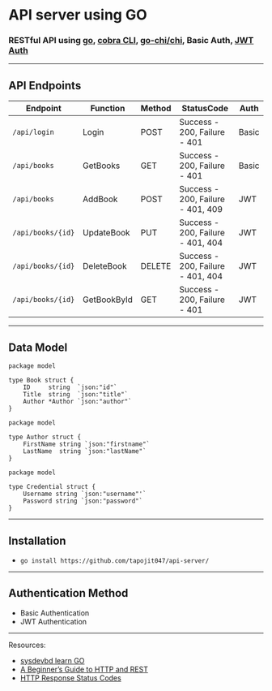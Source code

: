 # API server using GO

### RESTful API using [go](https://github.com/golang), [cobra CLI](https://github.com/spf13/cobra), [go-chi/chi](https://github.com/go-chi/chi), Basic Auth, [JWT Auth](https://github.com/dgrijalva/jwt-go)

--- 
## API Endpoints
| Endpoint            | Function | Method | StatusCode | Auth  |
|---------------------|---| ------ | ---------- |-------|
| `/api/login`        | Login | POST | Success - 200, Failure - 401 | Basic |
| `/api/books`        | GetBooks | GET | Success - 200, Failure - 401 | Basic |
| `/api/books`        | AddBook | POST | Success - 200, Failure - 401, 409 | JWT   |
| `/api/books/{id}`   | UpdateBook | PUT | Success - 200, Failure - 401, 404 | JWT   |
| `/api/books/{id}`   | DeleteBook | DELETE | Success - 200, Failure - 401, 404 | JWT   |
| `/api/books/{id}`   | GetBookById  | GET | Success - 200, Failure - 401 | JWT   |

---
## Data Model
```
package model

type Book struct {
	ID     string  `json:"id"`
	Title  string  `json:"title"`
	Author *Author `json:"author"`
}

```
```
package model

type Author struct {
	FirstName string `json:"firstname"`
	LastName  string `json:"lastName"`
}

```
```
package model

type Credential struct {
	Username string `json:"username"'`
	Password string `json:"password"`
}
```
---
## Installation
* `go install https://github.com/tapojit047/api-server/`
---
## Authentication Method
* Basic Authentication
* JWT Authentication
---
Resources:
* [sysdevbd learn GO](https://github.com/sysdevbd/sysdevbd.github.io/tree/master/go)
* [A Beginner’s Guide to HTTP and REST](https://code.tutsplus.com/tutorials/a-beginners-guide-to-http-and-rest--net-16340)
* [HTTP Response Status Codes](https://developer.mozilla.org/en-US/docs/Web/HTTP/Status)
